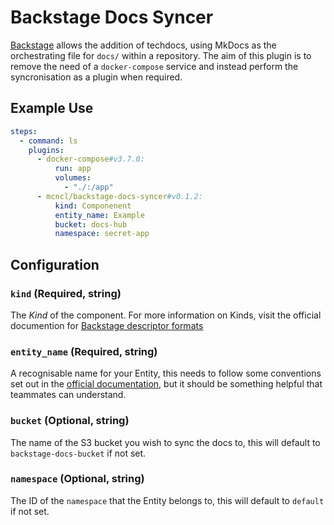 # Backstage Docs Syncer
[Backstage](https://backstage.io/) allows the addition of techdocs, using
MkDocs as the orchestrating file for `docs/` within a repository. The aim of
this plugin is to remove the need of a `docker-compose` service and instead
perform the syncronisation as a plugin when required.

## Example Use

```yaml
steps:
  - command: ls
    plugins:
      - docker-compose#v3.7.0:
          run: app
          volumes:
            - "./:/app"
      - mcncl/backstage-docs-syncer#v0.1.2:
          kind: Componenent
          entity_name: Example
          bucket: docs-hub
          namespace: secret-app
```

## Configuration
### `kind` (Required, string)
The _Kind_ of the component. For more information on Kinds, visit the official
documention for [Backstage descriptor
formats](https://backstage.io/docs/features/software-catalog/descriptor-format)

### `entity_name` (Required, string)
A recognisable name for your Entity, this needs to follow some conventions set
out in the [official
documentation](https://backstage.io/docs/features/software-catalog/descriptor-format#name-required), but it should be something helpful that
teammates can understand.

### `bucket` (Optional, string)
The name of the S3 bucket you wish to sync the docs to, this will default to
`backstage-docs-bucket` if not set.

### `namespace` (Optional, string)
The ID of the `namespace` that the Entity belongs to, this will default to
`default` if not set.

